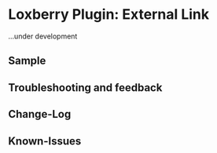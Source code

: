 # Loxberry Plugin: External Link
...under development

## Sample


## Troubleshooting and feedback


## Change-Log

## Known-Issues

